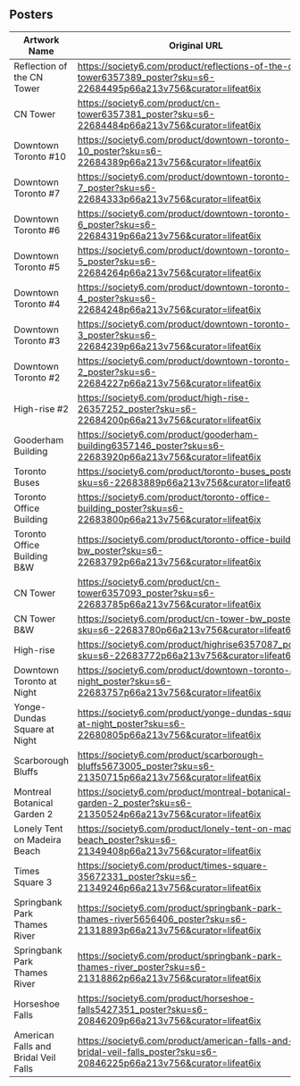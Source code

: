 ## Posters

| Artwork Name | Original URL | Short URL |
|--------------|--------------|-----------|
| Reflection of the CN Tower | https://society6.com/product/reflections-of-the-cn-tower6357389_poster?sku=s6-22684495p66a213v756&curator=lifeat6ix |  |
| CN Tower | https://society6.com/product/cn-tower6357381_poster?sku=s6-22684484p66a213v756&curator=lifeat6ix |  |
| Downtown Toronto #10 | https://society6.com/product/downtown-toronto-10_poster?sku=s6-22684389p66a213v756&curator=lifeat6ix |  |
| Downtown Toronto #7 | https://society6.com/product/downtown-toronto-7_poster?sku=s6-22684333p66a213v756&curator=lifeat6ix |  |
| Downtown Toronto #6 | https://society6.com/product/downtown-toronto-6_poster?sku=s6-22684319p66a213v756&curator=lifeat6ix |  |
| Downtown Toronto #5 | https://society6.com/product/downtown-toronto-5_poster?sku=s6-22684264p66a213v756&curator=lifeat6ix |  |
| Downtown Toronto #4 | https://society6.com/product/downtown-toronto-4_poster?sku=s6-22684248p66a213v756&curator=lifeat6ix |  |
| Downtown Toronto #3 | https://society6.com/product/downtown-toronto-3_poster?sku=s6-22684239p66a213v756&curator=lifeat6ix |  |
| Downtown Toronto #2 | https://society6.com/product/downtown-toronto-2_poster?sku=s6-22684227p66a213v756&curator=lifeat6ix |  |
| High-rise #2 | https://society6.com/product/high-rise-26357252_poster?sku=s6-22684200p66a213v756&curator=lifeat6ix |  |
| Gooderham Building | https://society6.com/product/gooderham-building6357146_poster?sku=s6-22683920p66a213v756&curator=lifeat6ix |  |
| Toronto Buses | https://society6.com/product/toronto-buses_poster?sku=s6-22683889p66a213v756&curator=lifeat6ix |  |
| Toronto Office Building | https://society6.com/product/toronto-office-building_poster?sku=s6-22683800p66a213v756&curator=lifeat6ix |  |
| Toronto Office Building B&W | https://society6.com/product/toronto-office-building-bw_poster?sku=s6-22683792p66a213v756&curator=lifeat6ix |  |
| CN Tower | https://society6.com/product/cn-tower6357093_poster?sku=s6-22683785p66a213v756&curator=lifeat6ix |  |
| CN Tower B&W | https://society6.com/product/cn-tower-bw_poster?sku=s6-22683780p66a213v756&curator=lifeat6ix |  |
| High-rise | https://society6.com/product/highrise6357087_poster?sku=s6-22683772p66a213v756&curator=lifeat6ix |  |
| Downtown Toronto at Night | https://society6.com/product/downtown-toronto-at-night_poster?sku=s6-22683757p66a213v756&curator=lifeat6ix |  |
| Yonge-Dundas Square at Night | https://society6.com/product/yonge-dundas-square-at-night_poster?sku=s6-22680805p66a213v756&curator=lifeat6ix |  |
| Scarborough Bluffs | https://society6.com/product/scarborough-bluffs5673005_poster?sku=s6-21350715p66a213v756&curator=lifeat6ix |  |
| Montreal Botanical Garden 2 | https://society6.com/product/montreal-botanical-garden-2_poster?sku=s6-21350524p66a213v756&curator=lifeat6ix |  |
| Lonely Tent on Madeira Beach | https://society6.com/product/lonely-tent-on-madeira-beach_poster?sku=s6-21349408p66a213v756&curator=lifeat6ix |  |
| Times Square 3 | https://society6.com/product/times-square-35672331_poster?sku=s6-21349246p66a213v756&curator=lifeat6ix |  |
| Springbank Park Thames River | https://society6.com/product/springbank-park-thames-river5656406_poster?sku=s6-21318893p66a213v756&curator=lifeat6ix |  |
| Springbank Park Thames River | https://society6.com/product/springbank-park-thames-river_poster?sku=s6-21318862p66a213v756&curator=lifeat6ix |  |
| Horseshoe Falls | https://society6.com/product/horseshoe-falls5427351_poster?sku=s6-20846209p66a213v756&curator=lifeat6ix |  |
| American Falls and Bridal Veil Falls | https://society6.com/product/american-falls-and-bridal-veil-falls_poster?sku=s6-20846225p66a213v756&curator=lifeat6ix |  |
